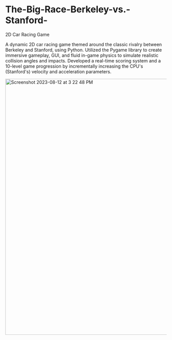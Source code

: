 # The-Big-Race-Berkeley-vs.-Stanford-
2D Car Racing Game

A dynamic 2D car racing game themed around the classic rivalry between Berkeley and Stanford, using Python.
Utilized the Pygame library to create immersive gameplay, GUI, and fluid in-game physics to simulate realistic collision angles and impacts.
Developed a real-time scoring system and a 10-level game progression by incrementally increasing the CPU's (Stanford's) velocity and acceleration parameters.

<img width="800" alt="Screenshot 2023-08-12 at 3 22 48 PM" src="https://github.com/alifsatyawan/The-Big-Race-Berkeley-vs.-Stanford-/assets/141614747/5aa97f07-8ab6-4502-8375-6323cc239ffd">
